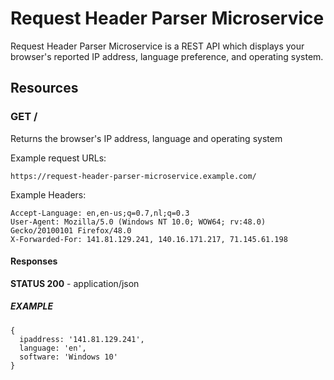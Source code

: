 # Request Header Parser Microservice

Request Header Parser Microservice is a REST API which displays your browser's
reported IP address, language preference, and operating system.

## Resources

### GET /

Returns the browser's IP address, language and operating system

Example request URLs:

`https://request-header-parser-microservice.example.com/`

Example Headers:

    Accept-Language: en,en-us;q=0.7,nl;q=0.3
    User-Agent: Mozilla/5.0 (Windows NT 10.0; WOW64; rv:48.0) Gecko/20100101 Firefox/48.0
    X-Forwarded-For: 141.81.129.241, 140.16.171.217, 71.145.61.198

#### Responses

**STATUS 200** - application/json

##### EXAMPLE

    {
      ipaddress: '141.81.129.241',
      language: 'en',
      software: 'Windows 10'
    }
